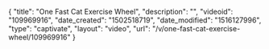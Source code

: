 {
    "title": "One Fast Cat Exercise Wheel",
    "description": "",
    "videoid": "109969916",
    "date_created": "1502518719",
    "date_modified": "1516127996",
    "type": "captivate",
    "layout": "video",
    "url": "\/v\/one-fast-cat-exercise-wheel\/109969916"
}